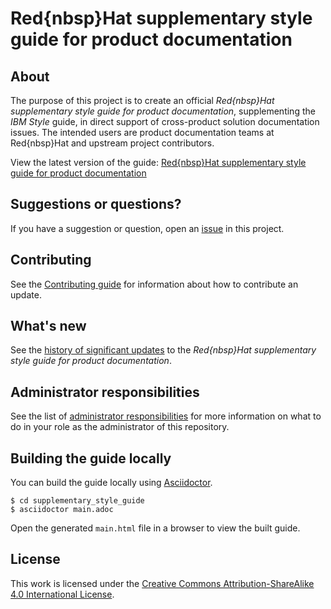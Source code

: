 # Red{nbsp}Hat supplementary style guide for product documentation

## About

The purpose of this project is to create an official _Red{nbsp}Hat supplementary style guide for product documentation_, supplementing the _IBM Style_ guide, in direct support of cross-product solution documentation issues. The intended users are product documentation teams at Red{nbsp}Hat and upstream project contributors.

View the latest version of the guide: [Red{nbsp}Hat supplementary style guide for product documentation](https://redhat-documentation.github.io/supplementary-style-guide/)

## Suggestions or questions?

If you have a suggestion or question, open an [issue](https://github.com/redhat-documentation/doc-style/issues) in this project.

## Contributing

See the [Contributing guide](CONTRIBUTING.md) for information about how to contribute an update.

## What's new

See the [history of significant updates](HISTORY.md) to the _Red{nbsp}Hat supplementary style guide for product documentation_.

## Administrator responsibilities

See the list of [administrator responsibilities](ADMIN.adoc) for more information on what to do in your role as the administrator of this repository.  

## Building the guide locally

You can build the guide locally using [Asciidoctor](https://asciidoctor.org/).

```
$ cd supplementary_style_guide
$ asciidoctor main.adoc
```

Open the generated `main.html` file in a browser to view the built guide.

## License

This work is licensed under the [Creative Commons Attribution-ShareAlike 4.0 International License](https://creativecommons.org/licenses/by-sa/4.0/).
